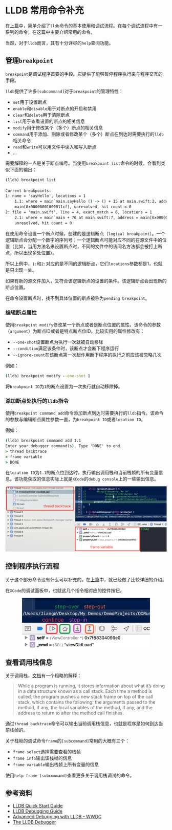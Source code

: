 # LLDB 常用命令补充

在[上篇](about-lldb-what-else-do-you-know.md)中，简单介绍了`lldb`命令的基本使用和调试流程。在每个调试流程中有一系列的命令，在这篇中主要介绍常用的命令。

当然，对于`lldb`而言，其有十分详尽的`help`查阅功能。

## 管理`breakpoint`

`breakpoint`是调试程序首要的手段。它提供了能够暂停程序执行来与程序交互的手段。

`lldb`提供了许多`[subcommand]`对于`breakpoint`的管理特性：

- `set`用于设置断点
- `enable`和`disable`用于对断点的开启和禁用
- `clear`和`delete`用于清除断点
- `list`用于查看设置的断点的相关信息
- `modify`用于修改某个（多个）断点的相关信息
- `command`用于添加、删除或者修改某个（多个）断点在到达时需要执行的`lldb`相关命令
- `read`和`write`可以用文件中读入和写入断点
- ...

需要解释的一点是关于断点编号。当使用`breakpoint list`命令的时候，会看到类似下面的输出：

```cmd
(lldb) breakpoint list

Current breakpoints:
1: name = 'sayHello', locations = 1
    1.1: where = main`main.sayHello () -> () + 15 at main.swift:2, address =
    main[0x00000001000011cf], unresolved, hit count = 0
2: file = 'main.swift', line = 4, exact_match = 0, locations = 1
    2.1: where = main`main + 70 at main.swift:7, address = main[0x00000001000011a6],
    unresolved, hit count = 0
```
在使用命令设置一个断点时候，创建的是逻辑断点（`logical breakpoint`）。一个逻辑断点会分配一个数字的序列号；一个逻辑断点可能对应不同的在源文件中的位置（比如，当用方法名来设置断点时，不同的文件中的该同名方法都会被打上断点，所以出现多处位置）。

所以上例中，`1:`和`2:`对应的是不同的逻辑断点，它们`locations`参数都是1，也就是只出现一处。

如果有新的源文件加入，又符合该逻辑断点的设置的条件。该逻辑断点会出现新的断点位置。

在命令设置断点时，找不到具体位置的断点被称为`pending breakpoint`。

### 编辑断点属性

使用`breakpoint modify`修改某一个断点或者是断点位置的属性。该命令的参数（`argument`）为断点ID或者是特点断点位ID。比较实用的属性修改有：

- `--one-shot`设置断点为执行一次就被自动移除
- `--condition`满足该条件时，该断点才会断下程序运行
- `--ignore-count`在该断点第一次起作用断下程序的执行之前应该被忽略几次

例如：

```cmd
(lldb) breakpoint modify --one-shot 1
```

将`breakpoint ID`为`1`的断点设置为一次执行就自动移除掉。

### 添加断点处执行的`lldb`指令

使用`breakpoint command add`命令添加断点到达时需要执行的`lldb`指令。该命令的参数与编辑断点属性参数一直，为`breakpoint ID`或者`location ID`。

例如：

```cmd
(lldb) breakpoint command add 1.1
Enter your debugger command(s). Type 'DONE' to end.
> thread backtrace
> frame variable 
> DONE
```

在`location ID`为`1.1`的断点位到达时，执行输出调用栈和当前栈帧的所有变量信息。该功能获取的信息实际上就是`XCode`的`debug console`上的一些输出信息。

<div align='center'>
<img 
src="../images/lldb-xcode-console.png" 
width="600" 
title = "LLDB XCode Console"
alt = "LLDB XCode Console"
align = center
/>
<br />
</div>

## 控制程序执行流程

关于这个部分命令没有什么可以补充的。在[上篇](about-lldb-what-else-do-you-know.md)中，就已经做了比较详细的介绍。

在`XCode`的调试面板中，也就这几个指令相对应的控件按钮。

<div align='center'>
<img 
src="../images/lldb-xcode-gui-controls.png" 
width="400" 
title = "LLDB XCode Console GUI Controls"
alt = "LLDB XCode Console GUI Controls"
align = center
/>
<br />
</div>


## 查看调用栈信息

关于调用栈，[文档](https://developer.apple.com/library/content/documentation/General/Conceptual/lldb-guide/chapters/C5-Examining-The-Call-Stack.html#//apple_ref/doc/uid/TP40016717-CH10-SW1)有一个粗略的解释：

> While a program is running, it stores information about what it’s doing in a data structure known as a call stack. Each time a method is called, the program pushes a new stack frame on top of the call stack, which contains the following: the arguments passed to the method, if any, the local variables of the method, if any, and the address to return to after the method call finishes.

通过`thread backtrace`命令可以输出当前调用栈信息，也就是程序是如何到达当前栈帧的。

关于栈帧的调试命令`frame`的`[subcommand]`常用的大概有三个：

- `frame select`选择需要查看的栈帧
- `frame info`输出该栈帧的信息
- `frame variable`输出栈帧上所有变量的信息

使用`help frame [subcommand]`查看更多关于调用栈调试的命令。

## 参考资料

- [LLDB Quick Start Guide](https://developer.apple.com/library/content/documentation/IDEs/Conceptual/gdb_to_lldb_transition_guide/document/Introduction.html)
- [LLDB Debugging Guide](https://developer.apple.com/library/content/documentation/General/Conceptual/lldb-guide/chapters/Introduction.html)
- [Advanced Debugging with LLDB - WWDC](https://developer.apple.com/videos/play/wwdc2013/413/)
- [The LLDB Debugger](https://lldb.llvm.org/)
